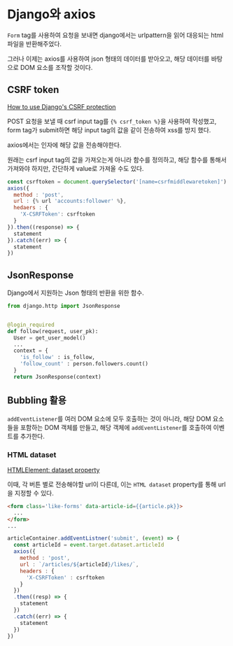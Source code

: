 # Django와 axios
`Form` tag를 사용하여 요청을 보내면 django에서는 urlpattern을 읽어 대응되는 html 파일을 반환해주었다.

그러나 이제는 axios를 사용하여 json 형태의 데이터를 받아오고, 해당 데이터를 바탕으로 DOM 요소를 조작할 것이다.


## CSRF token
[How to use Django's CSRF protection](https://docs.djangoproject.com/en/5.2/howto/csrf/)

POST 요청을 보낼 때 csrf input tag를 `{% csrf_token %}`을 사용하여 작성했고, form tag가 submit하면 해당 input tag의 값을 같이 전송하여 xss를 방지 했다.

axios에서는 인자에 해당 값을 전송해야한다.

원래는 csrf input tag의 값을 가져오는게 아니라 함수를 정의하고, 해당 함수를 통해서 가져와야 하지만, 간단하게 value로 가져올 수도 있다.

```javascript
const csrftoken = document.querySelector('[name=csrfmiddlewaretoken]').value
axios({
  method : 'post',
  url : {% url 'accounts:follower' %},
  hedaers : {
    'X-CSRFToken': csrftoken
  }
}).then((response) => {
  statement
}).catch((err) => {
  statement
})
```

## JsonResponse
Django에서 지원하는 Json 형태의 반환을 위한 함수.

```python
from django.http import JsonResponse


@login_required
def follow(request, user_pk):
  User = get_user_model()
  ...
  context = {
    'is_follow' : is_follow,
    'follow_count' : person.followers.count()
  }
  return JsonResponse(context)
```

## Bubbling 활용
`addEventListener`를 여러 DOM 요소에 모두 호출하는 것이 아니라, 해당 DOM 요소들을 포함하는 DOM 객체를 만들고, 해당 객체에 `addEventListener`를 호출하여 이벤트를 추가한다.


### HTML dataset
[HTMLElement: dataset property](https://developer.mozilla.org/en-US/docs/Web/API/HTMLElement/dataset)

이때, 각 버튼 별로 전송해야할 url이 다른데, 이는 `HTML dataset` property를 통해 url을 지정할 수 있다.

```html
<form class='like-forms' data-article-id={{article.pk}}>
  ...
</form>
...
```

```javascript
articleContainer.addEventListner('submit', (event) => {
  const articleId = event.target.dataset.articleId
  axios({
    method : 'post',
    url : `/articles/${articleId}/likes/`,
    headers : {
      'X-CSRFToken' : csrftoken
    }
  })
  .then((resp) => {
    statement
  })
  .catch((err) => {
    statement
  })
})
```